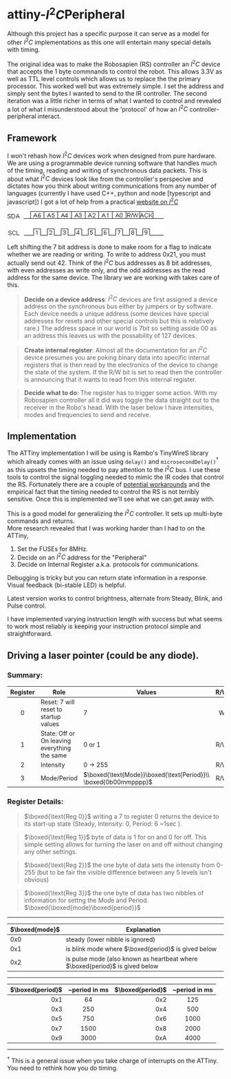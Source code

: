 # attiny-$I^2C$Peripheral

Although this project has a specific purpose it can serve as a model for other $I^2C$ 
implementations as this one will entertain many special details with timing.

The original idea was to make the Robosapien (RS) controller an $I^2C$ device that accepts the 1 byte commnands
to control the robot. This allows 3.3V as well as TTL level controls which allows us to 
replace the the primary processor.  This worked well but was extremely simple. I set the address and simply sent the bytes I wanted to send to the IR controller.  The second iteration was a little richer in terms of what I wanted to control and revealed a lot of what I misunderstood about the 'protocol' of how an $I^2C$ controller-peripheral interact.

## Framework
I won't rehash how $I^2C$ devices work when designed from pure hardware. We are using a programmable device running software that handles much of the timing, reading and writing of synchronous data packets. This is about what $I^2C$ devices look like from the controller's perspecive and dictates how you think about writing communications from any number of languages (currently I have used C++, python and node [typescript and javascript])  I got a lot of help from a practical [website on $I^2C$](https://www.robot-electronics.co.uk/i2c-tutorial)

![Clock Cycles on I2C](include/i2cd.gif)

Left shifting the 7 bit address is done to make room for a flag to indicate whether we are reading or writing. To write to address 0x21, you must actually send out 42. Think of the $I^2C$ bus addresses as 8 bit addresses, with even addresses as write only, and the odd addresses as the read address for the same device. The library we are working with takes care of this.  

>**Decide on a device address**:
$I^2C$ devices are first assigned a device address on the synchronous bus either by jumpers or by software. Each device needs a unique address (some devices have special addresses for resets and other special controls but this is relatively rare.)  The address space in our world is 7bit so setting asside 00 as an address this leaves us with the possability of 127 devices. 

>**Create internal register**:
Almost all the documentation for an $I^2C$ device presumes you are poking binary data into specific internal registers that is then read by the electronics of the device to change the state of the system. If the R/W bit is set to read then the controller is announcing that it wants to read from this internal register.

>**Decide what to do**:
The register has to trigger some action. With my Robosapien controller all it did was toggle the data straight out to the receiver in the Robo's head.  With the laser below I have intensities, modes and frequencies to send and receive.

## Implementation
The ATTiny implementation I will be using is Rambo's TinyWireS library which already comes
with an issue using `delay()` and `microsecondDelay()`$^\dagger$ as this upsets the timing needed to 
pay attention to the $I^2C$ bus.  I use these tools to control the signal toggling needed to mimic
the IR codes that control the RS.  Fortunately there are a couple of 
[potential workarounds](https://github.com/rambo/TinyWire/issues/8) and the 
empirical fact that the timing needed to control the RS is not terribly sensitive. Once
this is implemented we'll see what we can get away with.

This is a good model for generalizing the $I^2C$ controller. It sets up multi-byte commands and returns.  
More research revealed that I was working harder than I had to on the ATTiny,

  1. Set the FUSEs for 8MHz.
  2. Decide on an $I^2C$ address for the "Peripheral"
  3. Decide on Internal Register a.k.a. protocols for communications.

Debugging is tricky but you can return state information in a response.  Visual feedback (bi-stable LED) is helpful.

Latest version works to control brightness, alternate from Steady, Blink, and Pulse control.  

I have implemented varying instruction length with success but what seems to work most reliably is keeping your instruction protocol simple and straightforward.  

## Driving a laser pointer (could be any diode).

### Summary:
|Register| Role |Values|R/W|
|:-:|---|---|:-:|
|0|Reset: 7 will reset to startup values |7|W|
|1|State: Off or On leaving everything the same |0 or 1|R/W|
|2|Intensity| 0 $\rightarrow$ 255 |R/W|
|3|Mode/Period| $\boxed{\text{Mode}}\boxed{\text{Period}}\\ \boxed{0b00mmpppp}$|R/W|

### Register Details:
  > $\boxed{\text{Reg 0}}$ writing a 7 to register 0 returns the device to its start-up state (Steady, Intensity: 0, Period: 6 ~1sec ).
  
  > $\boxed{\text{Reg 1}}$ byte of data is 1 for on and 0 for off. This simple setting allows for turning the laser on and off without changing any other settings.

  > $\boxed{\text{Reg 2}}$ the one byte of data sets the intensity from 0-255 (but to be fair the visible difference between any 5 levels isn't obvious)

  > $\boxed{\text{Reg 3}}$ the one byte of data has two nibbles of information for settng the Mode and Period. $\boxed{\boxed{mode}\boxed{period}}$
---
 |$\boxed{mode}$|Explanation|
 |---|---|
 |0x0|steady (lower nibble is ignored)|
 |0x1|is blink mode where $\boxed{period}$ is gived below|
 |0x2|is pulse mode (also known as heartbeat where $\boxed{period}$ is gived below|
---
 |$\boxed{period}$|~period in ms|$\boxed{period}$|~period in ms|
 |--:|:-:|--:|:-:|
 |0x1|64|0x2|125|
 |0x3|250|0x4|500|
 |0x5|750|0x6|1000|
 |0x7|1500|0x8|2000|
 |0x9|3000|0xA|4000|

---
$^\dagger$ This is a general issue when you take charge of interrupts on the ATTiny. You need to rethink how you do timing.
